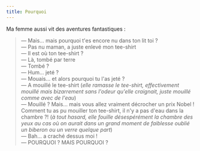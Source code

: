 ```yaml
---
title: Pourquoi
---
```


Ma femme aussi vit des aventures fantastiques :

> — Mais… mais pourquoi t'es encore nu dans ton lit toi ?  
> — Pas nu maman, a juste enlevé mon tee-shirt  
> — Il est où ton tee-shirt ?  
> — Là, tombé par terre  
> — Tombé ?  
> — Hum... jeté ?  
> — Mouais… et alors pourquoi tu l'as jeté ?  
> — A mouillé le tee-shirt (_elle ramasse le tee-shirt, effectivement mouillé mais bizarrement sans l'odeur qu'elle craignait, juste mouillé comme avec de l'eau_)  
> — Mouillé ? Mais… mais vous allez vraiment décrocher un prix Nobel ! Comment tu as pu mouiller ton tee-shirt, il n'y a pas d'eau dans la chambre ?! (_à tout hasard, elle fouille désespérément la chambre des yeux au cas où on aurait dans un grand moment de faiblesse oublié un biberon ou un verre quelque part_)  
> — Bah... a craché dessus moi !  
> — POURQUOI ? MAIS POURQUOI ?
